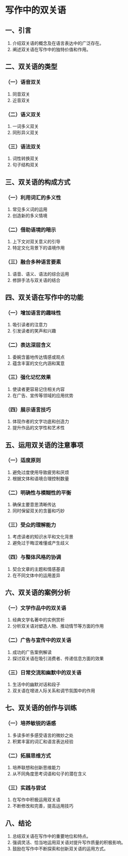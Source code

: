 # 写作中的双关语

## 一、引言
1. 介绍双关语的概念及在语言表达中的广泛存在。
2. 阐述双关语在写作中的独特价值和作用。

## 二、双关语的类型

### （一）语音双关
1. 同音双关
2. 近音双关

### （二）语义双关
1. 一词多义双关
2. 同形异义双关

### （三）语法双关
1. 词性转换双关
2. 句子结构双关

## 三、双关语的构成方式

### （一）利用词汇的多义性
1. 常见多义词的运用
2. 创造新的多义情境

### （二）借助语境的暗示
1. 上下文对双关意义的引导
2. 特定文化背景下的语境作用

### （三）融合多种语言要素
1. 语音、语义、语法的综合运用
2. 修辞手法与双关语的结合

## 四、双关语在写作中的功能

### （一）增加语言的趣味性
1. 吸引读者的注意力
2. 引发读者的笑声和兴趣

### （二）表达深层含义
1. 委婉含蓄地传达情感或观点
2. 蕴含丰富的文化内涵和寓意

### （三）强化记忆效果
1. 使读者更容易记住相关内容
2. 在广告、宣传等领域的应用优势

### （四）展示语言技巧
1. 体现作者的文字功底和创造力
2. 提升作品的文学性和艺术性

## 五、运用双关语的注意事项

### （一）适度原则
1. 避免过度使用导致疲劳和厌烦
2. 根据文体和语境合理控制数量

### （二）明确性与模糊性的平衡
1. 确保主要意思清晰传达
2. 同时保留双关的含蓄和巧妙

### （三）受众的理解能力
1. 考虑读者的知识水平和文化背景
2. 避免过于晦涩难懂或产生歧义

### （四）与整体风格的协调
1. 契合文章的主题和情感基调
2. 在不同文体中的运用差异

## 六、双关语的案例分析

### （一）文学作品中的双关语
1. 经典文学名著中的实例赏析
2. 分析双关语对塑造人物、推动情节等方面的作用

### （二）广告与宣传中的双关语
1. 成功的广告案例解读
2. 探讨双关语在吸引消费者、传递信息方面的效果

### （三）日常交流和幽默中的双关语
1. 生活中的幽默对话和段子
2. 双关语在增进人际关系和调节氛围中的作用

## 七、双关语的创作与训练

### （一）培养敏锐的语感
1. 多读多听多感受语言的微妙之处
2. 积累丰富的词汇和语言表达经验

### （二）拓展思维方式
1. 培养联想和创新思维能力
2. 从不同角度思考词语和句子的潜在含义

### （三）实践与尝试
1. 在写作中积极运用双关语
2. 不断修改和完善，提高运用技巧

## 八、结论
1. 总结双关语在写作中的重要地位和特点。
2. 强调灵活、恰当地运用双关语对提升写作质量的积极影响。
3. 鼓励在写作中不断探索和创新双关语的运用方式。
